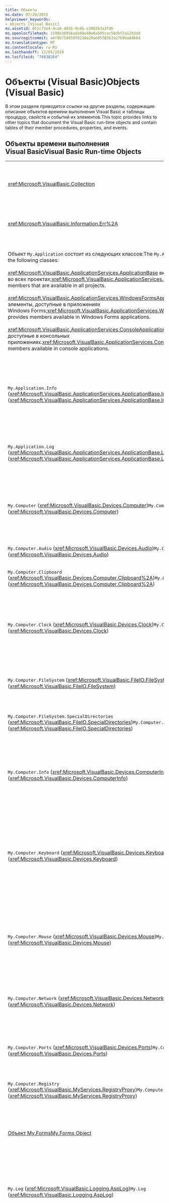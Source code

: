 ```yaml
---
title: Объекты
ms.date: 07/20/2015
helpviewer_keywords:
- objects [Visual Basic]
ms.assetid: 651c73e4-dca8-402b-9c6b-e3902b3a3f4b
ms.openlocfilehash: 2108e36956ada98e48e6ab05cec56dbf2a12b3dd
ms.sourcegitcommit: a4f9b754059f0210e29ae0578363a27b9ba84b64
ms.translationtype: MT
ms.contentlocale: ru-RU
ms.lasthandoff: 12/05/2019
ms.locfileid: "74838264"
---
```

# <a name="objects-visual-basic"></a><span data-ttu-id="a2f22-102">Объекты (Visual Basic)</span><span class="sxs-lookup"><span data-stu-id="a2f22-102">Objects (Visual Basic)</span></span>
<span data-ttu-id="a2f22-103">В этом разделе приводятся ссылки на другие разделы, содержащие описание объектов времени выполнения Visual Basic и таблицы процедур, свойств и событий их элементов.</span><span class="sxs-lookup"><span data-stu-id="a2f22-103">This topic provides links to other topics that document the Visual Basic run-time objects and contain tables of their member procedures, properties, and events.</span></span>  
  
## <a name="visual-basic-run-time-objects"></a><span data-ttu-id="a2f22-104">Объекты времени выполнения Visual Basic</span><span class="sxs-lookup"><span data-stu-id="a2f22-104">Visual Basic Run-time Objects</span></span>  
  
|||  
|---|---|  
|<xref:Microsoft.VisualBasic.Collection>|<span data-ttu-id="a2f22-105">Предлагает удобный способ просматривать связанную группу элементов в виде одного объекта.</span><span class="sxs-lookup"><span data-stu-id="a2f22-105">Provides a convenient way to see a related group of items as a single object.</span></span>|  
|<xref:Microsoft.VisualBasic.Information.Err%2A>|<span data-ttu-id="a2f22-106">Содержит сведения об ошибках во время выполнения.</span><span class="sxs-lookup"><span data-stu-id="a2f22-106">Contains information about run-time errors.</span></span>|  
|<span data-ttu-id="a2f22-107">Объект `My.Application` состоит из следующих классов:</span><span class="sxs-lookup"><span data-stu-id="a2f22-107">The `My.Application` object consists of the following classes:</span></span><br /><br /> <span data-ttu-id="a2f22-108"><xref:Microsoft.VisualBasic.ApplicationServices.ApplicationBase> включает элементы, доступные во всех проектах;</span><span class="sxs-lookup"><span data-stu-id="a2f22-108"><xref:Microsoft.VisualBasic.ApplicationServices.ApplicationBase> provides members that are available in all projects.</span></span><br /><br /> <span data-ttu-id="a2f22-109"><xref:Microsoft.VisualBasic.ApplicationServices.WindowsFormsApplicationBase> включает элементы, доступные в приложениях Windows Forms;</span><span class="sxs-lookup"><span data-stu-id="a2f22-109"><xref:Microsoft.VisualBasic.ApplicationServices.WindowsFormsApplicationBase> provides members available in Windows Forms applications.</span></span><br /><br /> <span data-ttu-id="a2f22-110"><xref:Microsoft.VisualBasic.ApplicationServices.ConsoleApplicationBase> включает элементы, доступные в консольных приложениях.</span><span class="sxs-lookup"><span data-stu-id="a2f22-110"><xref:Microsoft.VisualBasic.ApplicationServices.ConsoleApplicationBase> provides members available in console applications.</span></span>|<span data-ttu-id="a2f22-111">Предоставляет данные, связанные только с текущим приложением или DLL.</span><span class="sxs-lookup"><span data-stu-id="a2f22-111">Provides data that is associated only with the current application or DLL.</span></span> <span data-ttu-id="a2f22-112">С помощью `My.Application` нельзя изменять данные системного уровня.</span><span class="sxs-lookup"><span data-stu-id="a2f22-112">No system-level information can be altered with `My.Application`.</span></span><br /><br /> <span data-ttu-id="a2f22-113">Некоторые элементы доступны только для приложений Windows Forms или консольных приложений.</span><span class="sxs-lookup"><span data-stu-id="a2f22-113">Some members are available only for Windows Forms or console applications.</span></span>|  
|<span data-ttu-id="a2f22-114">`My.Application.Info` (<xref:Microsoft.VisualBasic.ApplicationServices.ApplicationBase.Info%2A>)</span><span class="sxs-lookup"><span data-stu-id="a2f22-114">`My.Application.Info` (<xref:Microsoft.VisualBasic.ApplicationServices.ApplicationBase.Info%2A>)</span></span>|<span data-ttu-id="a2f22-115">Предлагает свойства для получения сведений о приложениях, например номер версии, описание, загруженные сборки и т. п.</span><span class="sxs-lookup"><span data-stu-id="a2f22-115">Provides properties for getting the information about an application, such as the version number, description, loaded assemblies, and so on.</span></span>|  
|<span data-ttu-id="a2f22-116">`My.Application.Log` (<xref:Microsoft.VisualBasic.ApplicationServices.ApplicationBase.Log%2A>)</span><span class="sxs-lookup"><span data-stu-id="a2f22-116">`My.Application.Log` (<xref:Microsoft.VisualBasic.ApplicationServices.ApplicationBase.Log%2A>)</span></span>|<span data-ttu-id="a2f22-117">Предоставляет свойство и методы для записи сведений о событиях и исключениях в прослушиватели журнала приложения.</span><span class="sxs-lookup"><span data-stu-id="a2f22-117">Provides a property and methods to write event and exception information to the application's log listeners.</span></span>|  
|<span data-ttu-id="a2f22-118">`My.Computer` (<xref:Microsoft.VisualBasic.Devices.Computer>)</span><span class="sxs-lookup"><span data-stu-id="a2f22-118">`My.Computer` (<xref:Microsoft.VisualBasic.Devices.Computer>)</span></span>|<span data-ttu-id="a2f22-119">Включает свойства для управления компонентами компьютера, такими как звук, часы, клавиатура, файловая система и т. д.</span><span class="sxs-lookup"><span data-stu-id="a2f22-119">Provides properties for manipulating computer components such as audio, the clock, the keyboard, the file system, and so on.</span></span>|  
|<span data-ttu-id="a2f22-120">`My.Computer.Audio` (<xref:Microsoft.VisualBasic.Devices.Audio>)</span><span class="sxs-lookup"><span data-stu-id="a2f22-120">`My.Computer.Audio` (<xref:Microsoft.VisualBasic.Devices.Audio>)</span></span>|<span data-ttu-id="a2f22-121">Предоставляет методы для воспроизведения звуков.</span><span class="sxs-lookup"><span data-stu-id="a2f22-121">Provides methods for playing sounds.</span></span>|  
|<span data-ttu-id="a2f22-122">`My.Computer.Clipboard` (<xref:Microsoft.VisualBasic.Devices.Computer.Clipboard%2A>)</span><span class="sxs-lookup"><span data-stu-id="a2f22-122">`My.Computer.Clipboard` (<xref:Microsoft.VisualBasic.Devices.Computer.Clipboard%2A>)</span></span>|<span data-ttu-id="a2f22-123">Предоставляет методы для управления буфером обмена.</span><span class="sxs-lookup"><span data-stu-id="a2f22-123">Provides methods for manipulating the Clipboard.</span></span>|  
|<span data-ttu-id="a2f22-124">`My.Computer.Clock` (<xref:Microsoft.VisualBasic.Devices.Clock>)</span><span class="sxs-lookup"><span data-stu-id="a2f22-124">`My.Computer.Clock` (<xref:Microsoft.VisualBasic.Devices.Clock>)</span></span>|<span data-ttu-id="a2f22-125">Включает свойства для доступа к текущему местному времени и времени в формате UTC (эквиваленту времени по Гринвичу) из системных часов.</span><span class="sxs-lookup"><span data-stu-id="a2f22-125">Provides properties for accessing the current local time and Universal Coordinated Time (equivalent to Greenwich Mean Time) from the system clock.</span></span>|  
|<span data-ttu-id="a2f22-126">`My.Computer.FileSystem` (<xref:Microsoft.VisualBasic.FileIO.FileSystem>)</span><span class="sxs-lookup"><span data-stu-id="a2f22-126">`My.Computer.FileSystem` (<xref:Microsoft.VisualBasic.FileIO.FileSystem>)</span></span>|<span data-ttu-id="a2f22-127">Включает свойства и методы для работы с дисками, файлами и каталогами.</span><span class="sxs-lookup"><span data-stu-id="a2f22-127">Provides properties and methods for working with drives, files, and directories.</span></span>|  
|<span data-ttu-id="a2f22-128">`My.Computer.FileSystem.SpecialDirectories` (<xref:Microsoft.VisualBasic.FileIO.SpecialDirectories>)</span><span class="sxs-lookup"><span data-stu-id="a2f22-128">`My.Computer.FileSystem.SpecialDirectories` (<xref:Microsoft.VisualBasic.FileIO.SpecialDirectories>)</span></span>|<span data-ttu-id="a2f22-129">Включает свойства для доступа к часто используемым каталогам.</span><span class="sxs-lookup"><span data-stu-id="a2f22-129">Provides properties for accessing commonly referenced directories.</span></span>|  
|<span data-ttu-id="a2f22-130">`My.Computer.Info` (<xref:Microsoft.VisualBasic.Devices.ComputerInfo>)</span><span class="sxs-lookup"><span data-stu-id="a2f22-130">`My.Computer.Info` (<xref:Microsoft.VisualBasic.Devices.ComputerInfo>)</span></span>|<span data-ttu-id="a2f22-131">Предлагает свойства для получения сведений о памяти, загруженных сборках, имени и операционной системе компьютера.</span><span class="sxs-lookup"><span data-stu-id="a2f22-131">Provides properties for getting information about the computer's memory, loaded assemblies, name, and operating system.</span></span>|  
|<span data-ttu-id="a2f22-132">`My.Computer.Keyboard` (<xref:Microsoft.VisualBasic.Devices.Keyboard>)</span><span class="sxs-lookup"><span data-stu-id="a2f22-132">`My.Computer.Keyboard` (<xref:Microsoft.VisualBasic.Devices.Keyboard>)</span></span>|<span data-ttu-id="a2f22-133">Предлагает свойства для доступа к текущему состоянию клавиатуры, в частности к сведениям о нажатых в настоящий момент клавишах, а также метод для отправки сообщений о нажатиях клавиш активному окну.</span><span class="sxs-lookup"><span data-stu-id="a2f22-133">Provides properties for accessing the current state of the keyboard, such as what keys are currently pressed, and provides a method to send keystrokes to the active window.</span></span>|  
|<span data-ttu-id="a2f22-134">`My.Computer.Mouse` (<xref:Microsoft.VisualBasic.Devices.Mouse>)</span><span class="sxs-lookup"><span data-stu-id="a2f22-134">`My.Computer.Mouse` (<xref:Microsoft.VisualBasic.Devices.Mouse>)</span></span>|<span data-ttu-id="a2f22-135">Предлагает свойства для получения сведений о формате и конфигурации мыши, установленной на локальном компьютере.</span><span class="sxs-lookup"><span data-stu-id="a2f22-135">Provides properties for getting information about the format and configuration of the mouse that is installed on the local computer.</span></span>|  
|<span data-ttu-id="a2f22-136">`My.Computer.Network` (<xref:Microsoft.VisualBasic.Devices.Network>)</span><span class="sxs-lookup"><span data-stu-id="a2f22-136">`My.Computer.Network` (<xref:Microsoft.VisualBasic.Devices.Network>)</span></span>|<span data-ttu-id="a2f22-137">Включает свойство, событие и методы для взаимодействия с сетью, к которой подключен компьютер.</span><span class="sxs-lookup"><span data-stu-id="a2f22-137">Provides a property, an event, and methods for interacting with the network to which the computer is connected.</span></span>|  
|<span data-ttu-id="a2f22-138">`My.Computer.Ports` (<xref:Microsoft.VisualBasic.Devices.Ports>)</span><span class="sxs-lookup"><span data-stu-id="a2f22-138">`My.Computer.Ports` (<xref:Microsoft.VisualBasic.Devices.Ports>)</span></span>|<span data-ttu-id="a2f22-139">Предлагает свойство и метод для доступа к последовательным портам компьютера.</span><span class="sxs-lookup"><span data-stu-id="a2f22-139">Provides a property and a method for accessing the computer's serial ports.</span></span>|  
|<span data-ttu-id="a2f22-140">`My.Computer.Registry` (<xref:Microsoft.VisualBasic.MyServices.RegistryProxy>)</span><span class="sxs-lookup"><span data-stu-id="a2f22-140">`My.Computer.Registry` (<xref:Microsoft.VisualBasic.MyServices.RegistryProxy>)</span></span>|<span data-ttu-id="a2f22-141">Включает свойства и методы для управления реестром.</span><span class="sxs-lookup"><span data-stu-id="a2f22-141">Provides properties and methods for manipulating the registry.</span></span>|  
|[<span data-ttu-id="a2f22-142">Объект My.Forms</span><span class="sxs-lookup"><span data-stu-id="a2f22-142">My.Forms Object</span></span>](../../../visual-basic/language-reference/objects/my-forms-object.md)|<span data-ttu-id="a2f22-143">Предлагает свойства для доступа к экземпляру каждой формы Windows Forms, объявленной в текущем проекте.</span><span class="sxs-lookup"><span data-stu-id="a2f22-143">Provides properties for accessing an instance of each Windows Form declared in the current project.</span></span>|  
|<span data-ttu-id="a2f22-144">`My.Log` (<xref:Microsoft.VisualBasic.Logging.AspLog>)</span><span class="sxs-lookup"><span data-stu-id="a2f22-144">`My.Log` (<xref:Microsoft.VisualBasic.Logging.AspLog>)</span></span>|<span data-ttu-id="a2f22-145">Включает свойство и методы для записи сведений о событиях и исключениях в прослушивателе журнала для веб-приложений.</span><span class="sxs-lookup"><span data-stu-id="a2f22-145">Provides a property and methods for writing event and exception information to the application's log listeners for Web applications.</span></span>|  
|[<span data-ttu-id="a2f22-146">Объект My.Request</span><span class="sxs-lookup"><span data-stu-id="a2f22-146">My.Request Object</span></span>](../../../visual-basic/language-reference/objects/my-request-object.md)|<span data-ttu-id="a2f22-147">Возвращает объект <xref:System.Web.HttpRequest> для запрашиваемой страницы.</span><span class="sxs-lookup"><span data-stu-id="a2f22-147">Gets the <xref:System.Web.HttpRequest> object for the requested page.</span></span> <span data-ttu-id="a2f22-148">Объект `My.Request` содержит сведения о текущем HTTP-запросе.</span><span class="sxs-lookup"><span data-stu-id="a2f22-148">The `My.Request` object contains information about the current HTTP request.</span></span><br /><br /> <span data-ttu-id="a2f22-149">Объект `My.Request` доступен только для приложений ASP.NET.</span><span class="sxs-lookup"><span data-stu-id="a2f22-149">The `My.Request` object is available only for ASP.NET applications.</span></span>|  
|[<span data-ttu-id="a2f22-150">Объект My.Resources</span><span class="sxs-lookup"><span data-stu-id="a2f22-150">My.Resources Object</span></span>](../../../visual-basic/language-reference/objects/my-resources-object.md)|<span data-ttu-id="a2f22-151">Содержит свойства и классы для доступа к ресурсам приложения.</span><span class="sxs-lookup"><span data-stu-id="a2f22-151">Provides properties and classes for accessing an application's resources.</span></span>|  
|[<span data-ttu-id="a2f22-152">Объект My.Response</span><span class="sxs-lookup"><span data-stu-id="a2f22-152">My.Response Object</span></span>](../../../visual-basic/language-reference/objects/my-response-object.md)|<span data-ttu-id="a2f22-153">Возвращает объект <xref:System.Web.HttpResponse>, связанный с <xref:System.Web.UI.Page>.</span><span class="sxs-lookup"><span data-stu-id="a2f22-153">Gets the <xref:System.Web.HttpResponse> object that is associated with the <xref:System.Web.UI.Page>.</span></span> <span data-ttu-id="a2f22-154">Этот объект позволяет отправлять клиенту данные HTTP-ответа и содержит сведения об этом ответе.</span><span class="sxs-lookup"><span data-stu-id="a2f22-154">This object allows you to send HTTP response data to a client and contains information about that response.</span></span><br /><br /> <span data-ttu-id="a2f22-155">Объект `My.Response` доступен только для приложений ASP.NET.</span><span class="sxs-lookup"><span data-stu-id="a2f22-155">The `My.Response` object is available only for ASP.NET applications.</span></span>|  
|[<span data-ttu-id="a2f22-156">Объект My.Settings</span><span class="sxs-lookup"><span data-stu-id="a2f22-156">My.Settings Object</span></span>](../../../visual-basic/language-reference/objects/my-settings-object.md)|<span data-ttu-id="a2f22-157">Включает свойства и методы для доступа к параметрам приложения.</span><span class="sxs-lookup"><span data-stu-id="a2f22-157">Provides properties and methods for accessing an application's settings.</span></span>|  
|<span data-ttu-id="a2f22-158">`My.User` (<xref:Microsoft.VisualBasic.ApplicationServices.User>)</span><span class="sxs-lookup"><span data-stu-id="a2f22-158">`My.User` (<xref:Microsoft.VisualBasic.ApplicationServices.User>)</span></span>|<span data-ttu-id="a2f22-159">Предоставляет доступ к сведениям о текущем пользователе.</span><span class="sxs-lookup"><span data-stu-id="a2f22-159">Provides access to information about the current user.</span></span>|  
|[<span data-ttu-id="a2f22-160">Объект My.WebServices</span><span class="sxs-lookup"><span data-stu-id="a2f22-160">My.WebServices Object</span></span>](../../../visual-basic/language-reference/objects/my-webservices-object.md)|<span data-ttu-id="a2f22-161">Предлагает свойства для создания экземпляров каждой веб-службы, на которую ссылается текущий проект, а также для доступа к этим экземплярам.</span><span class="sxs-lookup"><span data-stu-id="a2f22-161">Provides properties for creating and accessing a single instance of each Web service that is referenced by the current project.</span></span>|  
|<xref:Microsoft.VisualBasic.FileIO.TextFieldParser>|<span data-ttu-id="a2f22-162">Предоставляет методы и свойства для анализа структурированных текстовых файлов.</span><span class="sxs-lookup"><span data-stu-id="a2f22-162">Provides methods and properties for parsing structured text files.</span></span>|  
  
## <a name="see-also"></a><span data-ttu-id="a2f22-163">См. также:</span><span class="sxs-lookup"><span data-stu-id="a2f22-163">See also</span></span>

- [<span data-ttu-id="a2f22-164">Справочник по языку Visual Basic</span><span class="sxs-lookup"><span data-stu-id="a2f22-164">Visual Basic Language Reference</span></span>](../../../visual-basic/language-reference/index.md)
